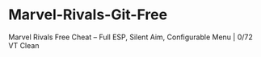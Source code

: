 # Marvel-Rivals-Git-Free
Marvel Rivals Free Cheat – Full ESP, Silent Aim, Configurable Menu | 0/72 VT Clean
